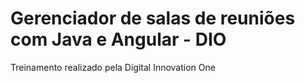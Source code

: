 # Gerenciador de salas de reuniões com Java e Angular - DIO
Treinamento realizado pela Digital Innovation One

